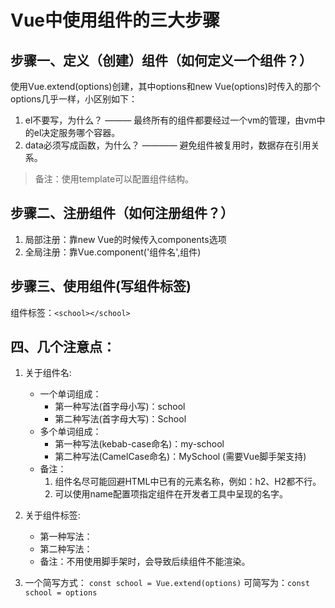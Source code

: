 # Vue中使用组件的三大步骤

## 步骤一、定义（创建）组件（如何定义一个组件？）
使用Vue.extend(options)创建，其中options和new Vue(options)时传入的那个options几乎一样，小区别如下：
1. el不要写，为什么？ ——— 最终所有的组件都要经过一个vm的管理，由vm中的el决定服务哪个容器。
2. data必须写成函数，为什么？ ———— 避免组件被复用时，数据存在引用关系。
> 备注：使用template可以配置组件结构。

## 步骤二、注册组件（如何注册组件？）
1. 局部注册：靠new Vue的时候传入components选项
2. 全局注册：靠Vue.component('组件名',组件)

## 步骤三、使用组件(写组件标签)
组件标签：`<school></school>`

## 四、几个注意点：
1. 关于组件名:
    - 一个单词组成：
        - 第一种写法(首字母小写)：school
        - 第二种写法(首字母大写)：School
    - 多个单词组成：
        - 第一种写法(kebab-case命名)：my-school
        - 第二种写法(CamelCase命名)：MySchool (需要Vue脚手架支持)
    - 备注：
        1. 组件名尽可能回避HTML中已有的元素名称，例如：h2、H2都不行。
        2. 可以使用name配置项指定组件在开发者工具中呈现的名字。

2. 关于组件标签:
    - 第一种写法：<school></school>
    - 第二种写法：<school/>
    - 备注：不用使用脚手架时，<school/>会导致后续组件不能渲染。

3. 一个简写方式：
    `const school = Vue.extend(options)` 可简写为：`const school = options`